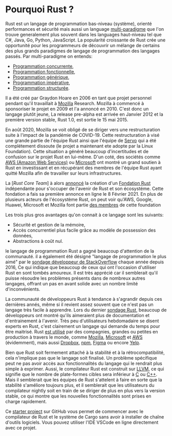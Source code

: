 # Pourquoi Rust ?

Rust est un langage de programmation bas-niveau (système), orienté performances et sécurité mais aussi un language [multi-paradigme](https://en.wikipedia.org/wiki/Programming_paradigm) que l'on trouve generalement plus souvent dans les languages haut-niveau tel que C#, Java, Go, Python, JavaScript. La popularité croissante de Rust crée une opportunité pour les programmeurs de découvrir un mélange de certains des plus grands paradigmes de langage de programmation des langages passés. Par multi-paradigme on entends:

* [Programmation concurrente](https://en.wikipedia.org/wiki/Concurrent_computing),
* [Programmation fonctionnelle](https://en.wikipedia.org/wiki/Functional_programming),
* [Programmation générique](https://en.wikipedia.org/wiki/Generic_programming),
* [Programmation impérative](https://en.wikipedia.org/wiki/Imperative_programming),
* [Programmation structurée](https://en.wikipedia.org/wiki/Structured_programming).

Il a été créé par Graydon Hoare en 2006 en tant que projet personnel pendant qu'il travaillait à [Mozilla](https://research.mozilla.org/) Research. Mozilla à commencé à sponsoriser le projet en 2009 et l'a annoncé en 2010. C'est donc un langage plutôt jeune, La release pre-alpha est arrivée en Janvier 2012 et la première version stable, Rust 1.0, est sortie le 15 mai 2015.

En août 2020, Mozilla se voit obligé de se diriger vers une restructuration suite à l'impact de la pandémie de COVID-19. Cette restructuration à visé une grande partie de l'équipe Rust ainsi que l'équipe de [Servo](https://servo.org/) qui a été complétement dissoute (le projet a maintenant ete adopte par la Linux Foundation). Cette situation a généré beaucoup d'incertitudes et de confusion sur le projet Rust en lui-même. D'un coté, des sociétés comme [AWS (Amazon Web Services)](https://aws.amazon.com/blogs/opensource/aws-sponsorship-of-the-rust-project/) ou [Microsoft](https://www.zdnet.com/article/microsoft-to-explore-using-rust/) ont montré un grand soutien à Rust en investissant et en récupérant des membres de l'équipe Rust ayant quitté Mozilla afin de travailler sur leurs infrastructures.

La [*Rust Core Team*] à alors [annoncé](https://blog.rust-lang.org/2020/08/18/laying-the-foundation-for-rusts-future.html?ref=hvper.com) la création d'un [Fondation Rust](https://foundation.rust-lang.org/) indépendante pour s'occuper de l'avenir de Rust et son écosystéme. Cette fondation a fais sa première annonce en ligne le 8 Février 2021. En plus de plusieurs acteurs de l'écosystème Rust, on peut voir qu'AWS, Google, Huawei, Microsoft et Mozilla font partie [des membres](https://foundation.rust-lang.org/members/) de cette foundation

Les trois plus gros avantages qu'on connait à ce langage sont les suivants:

* Sécurité et gestion de la mémoire,
* Accès concurrentiel plus facile grâce au modèle de possession des données,
* Abstractions à coût nul.

le langage de programmation Rust a gagné beaucoup d'attention de la communauté. il a également été désigné "langage de programmation le plus aimé" par le [sondage développeur de StackOverflow](https://insights.stackoverflow.com/survey/2020#technology-most-loved-dreaded-and-wanted-languages-loved) chaque année depuis 2016, Ce qui indique que beaucoup de ceux qui ont l'occasion d'utiliser Rust en sont tombés amoureux. Il est très apprécié car il semblerait qu'il puisse résoudre les problèmes présents dans de nombreux autres langages, offrant un pas en avant solide avec un nombre limité d'inconvénients.

La communauté de développeurs Rust à tendance à s'agrandir depuis ces dernières annés, même si il revient assez souvent que ce n'est pas un langage très facile à apprendre. Lors du dernier [sondage Rust](https://blog.rust-lang.org/2020/12/16/rust-survey-2020.html), beaucoup de développeurs ont montré qu'ils aimeraient plus de documentation et d'entrainement à l'avenir. Très peu d'utilisateurs hebdomadaire se disent experts en Rust, c'est clairement un langage qui demande du temps pour être maitrisé. Rust [est utilisé](https://www.rust-lang.org/production) par des compagnies, grandes ou petites en production à travers le monde, comme [Mozilla](https://blog.mozilla.org/blog/2021/02/08/mozilla-welcomes-the-rust-foundation/), [Microsoft](https://medium.com/the-innovation/how-microsoft-is-adopting-rust-e0f8816566ba) et [AWS](https://aws.amazon.com/blogs/opensource/aws-sponsorship-of-the-rust-project/) (évidemment), mais aussi [Dropbox](https://www.wired.com/2016/03/epic-story-dropboxs-exodus-amazon-cloud-empire/), [npm](https://www.rust-lang.org/static/pdfs/Rust-npm-Whitepaper.pdf), [Figma](https://www.figma.com/blog/rust-in-production-at-figma/) ou encore [Yelp](https://www.youtube.com/watch?v=u6ZbF4apABk).

Bien que Rust soit fermement attaché à la stabilité et à la rétrocompatibilité, cela n'implique pas que le langage soit finalisé. Un problème spécifique peut ne pas avoir accès aux fonctionnalités du langage qui le rendrait plus simple à exprimer. Aussi, le compilateur Rust est construit sur [LLVM](https://llvm.org/), ce qui signifie que le nombre de plate-formes cibles sera inférieur à [C](https://en.wikipedia.org/wiki/C_%28programming_language%29) ou [C++](https://en.wikipedia.org/wiki/C%2B%2B). Mais il semblerait que les équipes de Rust s'attelent à faire en sorte que la stabilité s'améliore toujours plus, et il semblerait que les utilisateurs du compilateur nightly soit en train de se diriger de plus en plus vers la version stable, ce qui montre que les nouvelles fonctionnalités sont prises en charge rapidement.

Ce [starter project](https://github.com/second-state/learn-rust-with-github-actions) sur GitHub vous permet de commencer avec le compilateur de Rust et le système de Cargo sans avoir à installer de chaîne d'outils logiciels. Vous pouvez utiliser l'IDE VSCode en ligne directement avec ce projet.

